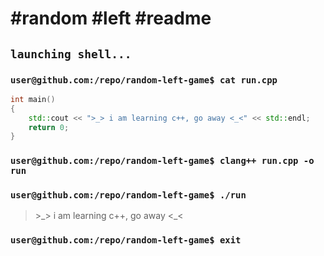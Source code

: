 # #random #left #readme

## `launching shell...`

### ```user@github.com:/repo/random-left-game$ cat run.cpp```

```cpp
int main()
{
    std::cout << ">_> i am learning c++, go away <_<" << std::endl;
    return 0;
}
```

### ```user@github.com:/repo/random-left-game$ clang++ run.cpp -o run```

### ```user@github.com:/repo/random-left-game$ ./run```

> &gt;&UnderBar;&gt; i am learning c++, go away &lt;&UnderBar;&lt;

### ```user@github.com:/repo/random-left-game$ exit```
